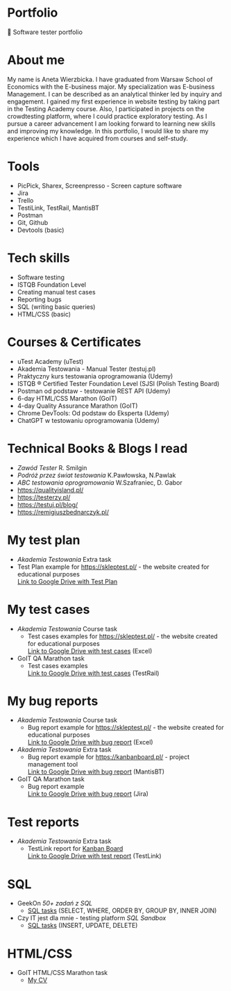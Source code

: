 # Portfolio  
 🔎 Software tester portfolio
# About me
My name is Aneta Wierzbicka. I have graduated from Warsaw School of Economics with the E-business major. My specialization was E-business Management. I can be described as an analytical thinker led by inquiry and engagement. I gained my first experience in website testing by taking part in the Testing Academy course.  Also, I participated in projects on the crowdtesting platform, where I could practice exploratory testing. As I pursue a career advancement I am looking forward to learning new skills and improving my knowledge. In this portfolio, I would like to share my experience which I have acquired from courses and self-study. 

# Tools
- PicPick, Sharex, Screenpresso - Screen capture software
- Jira
- Trello
- TestiLink, TestRail, MantisBT
- Postman 
- Git, Github
-  Devtools (basic)
# Tech skills
- Software testing
- ISTQB Foundation Level
- Creating manual test cases
- Reporting bugs
- SQL (writing basic queries)
- HTML/CSS (basic)
# Courses & Certificates
- uTest Academy (uTest)
- Akademia Testowania - Manual Tester (testuj.pl)
- Praktyczny kurs testowania oprogramowania (Udemy)
- ISTQB ® Certified Tester Foundation Level (SJSI (Polish Testing Board)
- Postman od podstaw - testowanie REST API (Udemy)
- 6-day HTML/CSS Marathon (GoIT)
- 4-day Quality Assurance Marathon (GoIT)
- Chrome DevTools: Od podstaw do Eksperta (Udemy)
- ChatGPT w testowaniu oprogramowania (Udemy)
# Technical Books & Blogs I read 
- *Zawód Tester* R. Smilgin
- *Podróż przez świat testowania* K.Pawłowska, N.Pawlak
- *ABC testowania oprogramowania* W.Szafraniec, D. Gabor
- <https://qualityisland.pl/>
- <https://testerzy.pl/>
- <https://testuj.pl/blog/>
- <https://remigiuszbednarczyk.pl/>
# My test plan
- *Akademia Testowania* Extra task
 - Test Plan example for <https://skleptest.pl/> - the website created for educational purposes <br>
[Link to Google Drive with Test Plan](https://docs.google.com/document/d/1cJcXPSkj2zhrsWayPnIi3Exof96vBp3tg1It-BdELww/edit?usp=sharing)
# My test cases
- *Akademia Testowania* Course task
  - Test cases examples for <https://skleptest.pl/> - the website created for educational purposes <br>
[Link to Google Drive with test cases](https://docs.google.com/spreadsheets/d/1bRcuA1PeXiV3JMPXODWHA5PEKHKbhCM0F10RDUaR2S8/edit#gid=0) (Excel)
- GoIT QA Marathon task
   - Test cases examples <br>
     [Link to Google Drive with test cases](https://drive.google.com/file/d/1YZw8aTPYqXFFmBrCab1ER0EzHTCMEMdY/view?usp=sharing) (TestRail)
# My bug reports 
- *Akademia Testowania* Course task
  - Bug report example for <https://skleptest.pl/> - the website created for educational purposes <br> [Link to Google Drive with bug report](https://docs.google.com/spreadsheets/d/1TNFiqOTx2JbShKyF6R7EVkMIi591TnxDA24EJQvM1V0/edit#gid=0) (Excel)
- *Akademia Testowania* Extra task
  - Bug report example for <https://kanbanboard.pl/> - project management tool <br>
  [Link to Google Drive with bug report](https://drive.google.com/file/d/11aIz3CLFYjGo_R9Q6HZtQ0tSeXz2VeXQ/view?usp=sharing) (MantisBT)
- GoIT QA Marathon task
  - Bug report example <br>
[Link to Google Drive with bug report](https://drive.google.com/file/d/1ddQ0yh4wO9i_Fxax3Oykgsve9vYeIHBL/view?usp=drive_link) (Jira)
# Test reports
- *Akademia Testowania* Extra task
  - TestLink report for [Kanban Board](https://kanbanboard.pl/) <br> [Link to Google Drive with test report](https://drive.google.com/file/d/1n3QPFdJpJOR_AGwbkzHTiCFciO0RZgXm/view?usp=sharing) (TestLink)
# SQL 
- GeekOn  *50+ zadań z SQL*
  - [SQL tasks](https://github.com/AnetaWierzbicka/Portfolio/blob/main/SQLtasks_part1.sql) (SELECT, WHERE, ORDER BY, GROUP BY, INNER JOIN)
- Czy IT jest dla mnie - testing platform *SQL Sandbox*
  - [SQL tasks](https://github.com/AnetaWierzbicka/Portfolio/blob/main/SQLtasks_part2.sql) (INSERT, UPDATE, DELETE)
# HTML/CSS
- GoIT HTML/CSS Marathon task
   - [My CV](https://66572d9c3dca4d165c4111ff--splendid-griffin-ad480d.netlify.app/)

